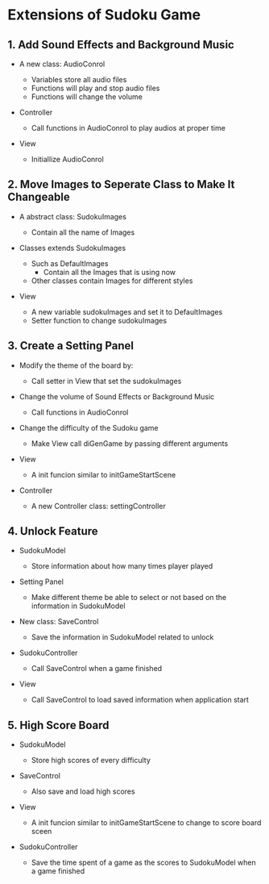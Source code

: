 # Extensions of Sudoku Game

## 1. Add Sound Effects and Background Music

- A new class: AudioConrol
	- Variables store all audio files
	- Functions will play and stop audio files
	- Functions will change the volume
	
- Controller
	- Call functions in AudioConrol to play audios at proper time
	
- View
	- Initiallize AudioConrol
	
## 2. Move Images to Seperate Class to Make It Changeable

- A abstract class: SudokuImages
	- Contain all the name of Images
	
- Classes extends SudokuImages
	- Such as DefaultImages
		- Contain all the Images that is using now
	- Other classes contain Images for different styles
	
	
- View
	- A new variable sudokuImages and set it to DefaultImages
	- Setter function to change sudokuImages
	

## 3. Create a Setting Panel

- Modify the theme of the board by:
	- Call setter in View that set the sudokuImages
	
- Change the volume of Sound Effects or Background Music
	- Call functions in AudioConrol
	
- Change the difficulty of the Sudoku game
	- Make View call diGenGame by passing different arguments
	
- View
	- A init funcion similar to initGameStartScene
	
- Controller
	- A new Controller class: settingController
	
## 4. Unlock Feature

- SudokuModel
	- Store information about how many times player played
	
- Setting Panel
	- Make different theme be able to select or not based on the information in SudokuModel
	
- New class: SaveControl
	- Save the information in SudokuModel related to unlock
	
- SudokuController
	- Call SaveControl when a game finished
	
- View
	- Call SaveControl to load saved information when application start
	
## 5. High Score Board

- SudokuModel
	- Store high scores of every difficulty
	
- SaveControl
	- Also save and load high scores
	
- View
	- A init funcion similar to initGameStartScene to change to score board sceen
	
- SudokuController
	- Save the time spent of a game as the scores to SudokuModel when a game finished
